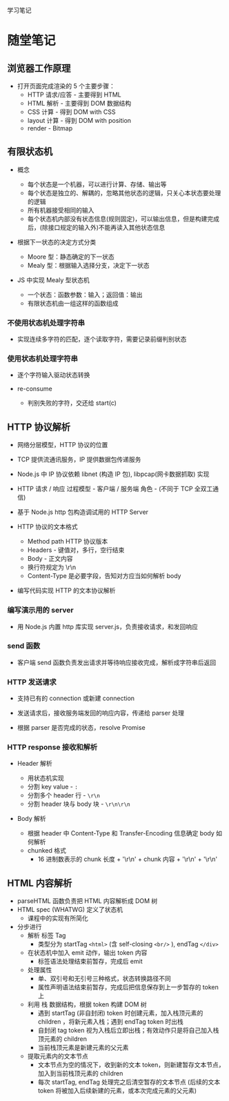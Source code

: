 学习笔记

# 随堂笔记

## 浏览器工作原理

- 打开页面完成渲染的 5 个主要步骤：
  - HTTP 请求/应答 - 主要得到 HTML
  - HTML 解析 - 主要得到 DOM 数据结构
  - CSS 计算 - 得到 DOM with CSS
  - layout 计算 - 得到 DOM with position
  - render - Bitmap

## 有限状态机

- 概念

  - 每个状态是一个机器，可以进行计算、存储、输出等
  - 每个状态是独立的、解耦的，忽略其他状态的逻辑，只关心本状态要处理的逻辑
  - 所有机器接受相同的输入
  - 每个状态机内部没有状态信息(规则固定)，可以输出信息，但是构建完成后，(除接口规定的输入外)不能再读入其他状态信息

- 根据下一状态的决定方式分类

  - Moore 型：静态确定的下一状态
  - Mealy 型：根据输入选择分支，决定下一状态

- JS 中实现 Mealy 型状态机
  - 一个状态：函数参数：输入；返回值：输出
  - 有限状态机由一组这样的函数组成

### 不使用状态机处理字符串

- 实现连续多字符的匹配，逐个读取字符，需要记录前缀判别状态

### 使用状态机处理字符串

- 逐个字符输入驱动状态转换

- re-consume
  - 判别失败的字符，交还给 start(c)

## HTTP 协议解析

- 网络分层模型，HTTP 协议的位置

- TCP 提供流通讯服务，IP 提供数据包传递服务

- Node.js 中 IP 协议依赖 libnet (构造 IP 包), libpcap(网卡数据抓取) 实现

- HTTP 请求 / 响应 过程模型 - 客户端 / 服务端 角色 - (不同于 TCP 全双工通信)

- 基于 Node.js http 包构造调试用的 HTTP Server

- HTTP 协议的文本格式

  - Method path HTTP 协议版本
  - Headers - 键值对，多行，空行结束
  - Body - 正文内容
  - 换行符规定为 \r\n
  - Content-Type 是必要字段，告知对方应当如何解析 body

- 编写代码实现 HTTP 的文本协议解析

### 编写演示用的 server

- 用 Node.js 内置 http 库实现 server.js，负责接收请求，和发回响应

### send 函数

- 客户端 send 函数负责发出请求并等待响应接收完成，解析成字符串后返回

### HTTP 发送请求

- 支持已有的 connection 或新建 connection

- 发送请求后，接收服务端发回的响应内容，传递给 parser 处理

- 根据 parser 是否完成的状态，resolve Promise

### HTTP response 接收和解析

- Header 解析

  - 用状态机实现
  - 分割 key value - `:`
  - 分割多个 header 行 - `\r\n`
  - 分割 header 块与 body 块 - `\r\n\r\n`

- Body 解析

  - 根据 header 中 Content-Type 和 Transfer-Encoding 信息确定 body 如何解析
  - chunked 格式
    - 16 进制数表示的 chunk 长度 + '\r\n' + chunk 内容 + '\r\n' + '\r\n'

## HTML 内容解析

- parseHTML 函数负责把 HTML 内容解析成 DOM 树
- HTML spec (WHATWG) 定义了状态机
  - 课程中的实现有所简化
- 分步进行
  - 解析 标签 Tag
    - 类型分为 startTag `<html>` (含 self-closing `<br/>` ), endTag `</div>`
  - 在状态机中加入 emit 动作，输出 token 内容
    - 标签语法处理结束前暂存，完成后 emit
  - 处理属性
    - 单、双引号和无引号三种格式，状态转换路径不同
    - 属性声明语法结束前暂存，完成后把信息保存到上一步暂存的 token 上
  - 利用 栈 数据结构，根据 token 构建 DOM 树
    - 遇到 startTag (非自封闭) token 时创建元素，加入栈顶元素的 children ，将新元素入栈；遇到 endTag token 时出栈
    - 自封闭 tag token 视为入栈后立即出栈；有效动作只是将自己加入栈顶元素的 children
    - 当前栈顶元素是新建元素的父元素
  - 提取元素内的文本节点
    - 文本节点为空的情况下，收到新的文本 token，则新建暂存文本节点，加入到当前栈顶元素的 children
    - 每次 startTag, endTag 处理完之后清空暂存的文本节点 (后续的文本 token 将被加入后续新建的元素，或本次完成元素的父元素)
